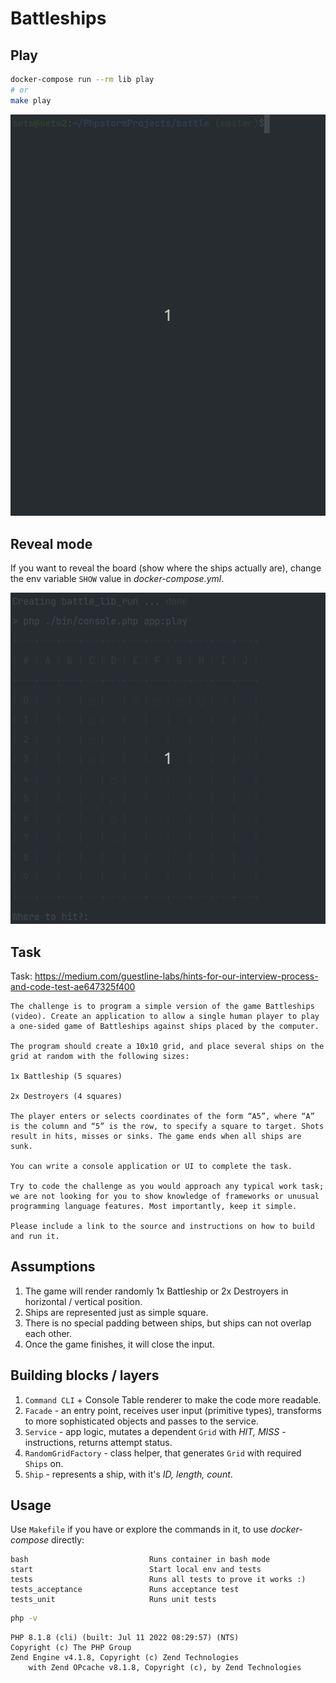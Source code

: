 # Battleships

## Play

```bash
docker-compose run --rm lib play
# or
make play
```

![live-play.gif](docs%2Flive-play.gif)

## Reveal mode

If you want to reveal the board (show where the ships actually are), change the env variable `SHOW` value in
_docker-compose.yml_.

![live-show.gif](docs%2Flive-show.gif)

## Task
Task: https://medium.com/guestline-labs/hints-for-our-interview-process-and-code-test-ae647325f400

```text
The challenge is to program a simple version of the game Battleships (video). Create an application to allow a single human player to play a one-sided game of Battleships against ships placed by the computer.

The program should create a 10x10 grid, and place several ships on the grid at random with the following sizes:

1x Battleship (5 squares)

2x Destroyers (4 squares)

The player enters or selects coordinates of the form “A5”, where “A” is the column and “5” is the row, to specify a square to target. Shots result in hits, misses or sinks. The game ends when all ships are sunk.

You can write a console application or UI to complete the task.

Try to code the challenge as you would approach any typical work task; we are not looking for you to show knowledge of frameworks or unusual programming language features. Most importantly, keep it simple.

Please include a link to the source and instructions on how to build and run it.
```

## Assumptions

1. The game will render randomly 1x Battleship or 2x Destroyers in horizontal / vertical position.
2. Ships are represented just as simple square.
3. There is no special padding between ships, but ships can not overlap each other.
4. Once the game finishes, it will close the input.

## Building blocks / layers

1. `Command CLI` + Console Table renderer to make the code more readable.
2. `Facade` - an entry point, receives user input (primitive types), transforms to more sophisticated objects and passes
   to the service.
3. `Service` - app logic, mutates a dependent `Grid` with _HIT, MISS_ - instructions, returns attempt status.
4. `RandomGridFactory` - class helper, that generates `Grid` with required `Ships` on.
5. `Ship` - represents a ship, with it's _ID, length, count_.

## Usage

Use `Makefile` if you have or explore the commands in it, to use _docker-compose_ directly:

```text
bash                           Runs container in bash mode
start                          Start local env and tests
tests                          Runs all tests to prove it works :)
tests_acceptance               Runs acceptance test
tests_unit                     Runs unit tests
```

```bash
php -v
```

```text
PHP 8.1.8 (cli) (built: Jul 11 2022 08:29:57) (NTS)
Copyright (c) The PHP Group
Zend Engine v4.1.8, Copyright (c) Zend Technologies
    with Zend OPcache v8.1.8, Copyright (c), by Zend Technologies
```
